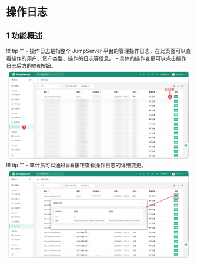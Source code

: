 # 操作日志
## 1 功能概述
!!! tip "" 
    - 操作日志是指整个 JumpServer 平台的管理操作日志，在此页面可以查看操作的用户、资产类型、操作的日志等信息。
    - 具体的操作变更可以点击操作日志后方的``查看``按钮。
![operation_logs_01](../../../../../img/v4_operation_logs_01.png)
!!! tip "" 
    - 审计员可以通过``查看``按钮查看操作日志的详细变更。
![operation_logs_02](../../../../../img/v4_operation_logs_02.png)